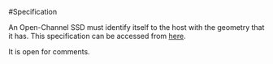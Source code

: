 #Specification

An Open-Channel SSD must identify itself to the host with the geometry that it has. This specification can be accessed from [here](http://goo.gl/BYTjLI).

It is open for comments.
